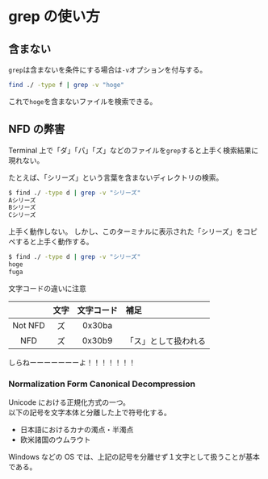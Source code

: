 # grep の使い方

## 含まない

`grep`は含まないを条件にする場合は`-v`オプションを付与する。

```bash
find ./ -type f | grep -v "hoge"
```

これで`hoge`を含まないファイルを検索できる。

## NFD の弊害

Terminal 上で「ダ」「パ」「ズ」などのファイルを`grep`すると上手く検索結果に現れない。

たとえば、「シリーズ」という言葉を含まないディレクトリの検索。

```bash
$ find ./ -type d | grep -v "シリーズ"
Aシリーズ
Bシリーズ
Cシリーズ
```

上手く動作しない。
しかし、このターミナルに表示された「シリーズ」をコピペすると上手く動作する。

```bash
$ find ./ -type d | grep -v "シリーズ"
hoge
fuga
```

文字コードの違いに注意

||文字|文字コード|補足|
|:--:|:--:|:--:|:--|
|Not NFD|ズ|0x30ba||
|NFD|ズ|0x30b9|「ス」として扱われる |

しらねーーーーーーーよ！！！！！！！

### Normalization Form Canonical Decompression

Unicode における正規化方式の一つ。  
以下の記号を文字本体と分離した上で符号化する。

- 日本語におけるカナの濁点・半濁点
- 欧米諸国のウムラウト

Windows などの OS では、上記の記号を分離せず１文字として扱うことが基本である。  
